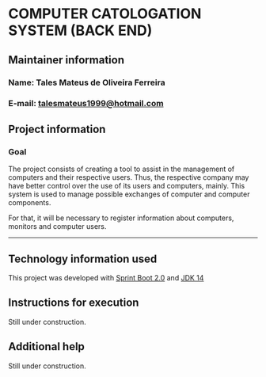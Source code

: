 # COMPUTER CATOLOGATION SYSTEM (BACK END) 

## Maintainer information 

### Name: Tales Mateus de Oliveira Ferreira 
### E-mail: talesmateus1999@hotmail.com 

## Project information 
### Goal 

The project consists of creating a tool to assist in the management of computers and their respective users. Thus, the respective company may have better control over the use of its users and computers, mainly. This system is used to manage possible exchanges of computer and computer components.

For that, it will be necessary to register information about computers, monitors and computer users.

------------------------------------------------------------- 
## Technology information used 
This project was developed with [Sprint Boot 2.0](https://spring.io/projects/spring-boot) and [JDK 14](https://jdk.java.net/14/) 

## Instructions for execution 
Still under construction. 

## Additional help
Still under construction.
